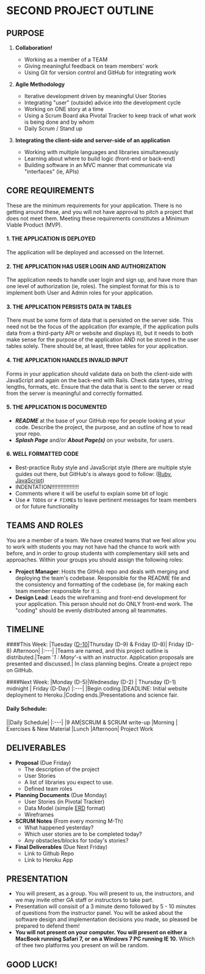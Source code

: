 # SECOND PROJECT OUTLINE

## PURPOSE

1. **Collaboration!**
   * Working as a member of a TEAM
   * Giving meaningful feedback on team members' work
   * Using Git for version control and GitHub for integrating work
   
2. **Agile Methodology**
	* Iterative development driven by meaningful User Stories
	* Integrating "user" (outside) advice into the development cycle
	* Working on ONE story at a time
	* Using a Scrum Board aka Pivotal Tracker to keep track of what work is being done and by whom
	* Daily Scrum / Stand up
	 
3. **Integrating the client-side and server-side of an application**
   * Working with multiple languages and libraries simultaneously
   * Learning about where to build logic (front-end or back-end)
   * Building software in an MVC manner that communicate via "interfaces" (ie, APIs)
   
## CORE REQUIREMENTS

These are the minimum requirements for your application. There is no getting around these, and you will not have approval to pitch a project that does not meet them. Meeting these requirements constitutes a Minimum Viable Product (MVP).

#### 1. THE APPLICATION IS DEPLOYED

The application will be deployed and accessed on the Internet.

#### 2. THE APPLICATION HAS USER LOGIN AND AUTHORIZATION

The application needs to handle user login and sign up, and have more than one level of authorization (ie, roles). The simplest format for this is to implement both User and Admin roles for your application.

#### 3. THE APPLICATION PERSISTS DATA IN TABLES

There must be some form of data that is persisted on the server side. This need not be the focus of the application (for example, if the application pulls data from a third-party API or website and displays it), but it needs to both make sense for the purpose of the application AND not be stored in the user tables solely. There should be, at least, three tables for your application.

#### 4. THE APPLICATION HANDLES INVALID INPUT

Forms in your application should validate data on both the client-side with JavaScript and again on the back-end with Rails. Check data types, string lengths, formats, etc. Ensure that the data that is sent to the server or read from the server is meaningful and correctly formatted.

#### 5. THE APPLICATION IS DOCUMENTED

* ***README*** at the base of your GitHub repo for people looking at your code. Describe the project, the purpose, and an outline of how to read your repo.
* ***Splash Page*** and/or ***About Page(s)*** on your website, for users.

#### 6. WELL FORMATTED CODE

  * Best-practice Ruby style and JavaScript style (there are multiple style guides out there, but GitHub's is always good to follow: ([Ruby](https://github.com/styleguide/ruby), [JavaScript](https://github.com/airbnb/javascript))
  * INDENTATION!!!!!!!!!!!!!!!!!!
  * Comments where it will be useful to explain some bit of logic
  * Use `# TODO`s or `# FIXME`s to leave pertinent messages for team members or for future functionality

## TEAMS AND ROLES

You are a member of a team. We have created teams that we feel allow you to work with students you may not have had the chance to work with before, and in order to group students with complementary skill sets and approaches. Within your groups you should assign the following roles:

* **Project Manager**: Hosts the GitHub repo and deals with merging and deploying the team's codebase. Responsible for the README file and the consistency and formatting of the codebase (ie, for making each team member responsible for it :).
* **Design Lead**: Leads the wireframing and front-end development for your application. This person should not do ONLY front-end work. The "coding" should be evenly distributed among all teammates.

## TIMELINE

####This Week:
|Tuesday ([D-10](http://en.wikipedia.org/wiki/D-Day_(military_term%29))|Thursday (D-9) & Friday (D-8)| Friday (D-8) Afternoon|
|:---|
|Teams are named, and this project outline is distributed.|Team '*1 : Many*'-s with an instructor. Application proposals are presented and discussed.| In class planning begins. Create a project repo on GitHub.

####Next Week:
|Monday (D-5)|Wednesday (D-2) | Thursday (D-1) midnight | Friday (D-Day)
|:---|
|Begin coding.|DEADLINE: Initial website deployment to Heroku.|Coding ends.|Presentations and science fair.

#### Daily Schedule:

||Daily Schedule|
|:---|
|9 AM|SCRUM & SCRUM write-up
|Morning | Exercises & New Material
|Lunch
|Afternoon| Project Work


## DELIVERABLES

* **Proposal** (Due Friday)
   * The description of the project
   * User Stories
   * A list of libraries you expect to use.
   * Defined team roles
* **Planning Documents** (Due Monday)
   * User Stories (in Pivotal Tracker)
   * Data Model (simple [ERD](http://en.wikipedia.org/wiki/Entity%E2%80%93relationship_model#Crow.27s_Foot_Notation) format)
   * Wireframes
* **SCRUM Notes** (From every morning M-Th)
	* What happened yesterday?
    * Which user stories are to be completed today?
    * Any obstacles/blocks for today's stories?
* **Final Deliverables** (Due Next Friday)
	* Link to Github Repo
	* Link to Heroku App


## PRESENTATION

* You will present, as a group. You will present to us, the instructors, and we may invite other GA staff or instructors to take part.
* Presentation will consisit of a 3 minute demo followed by 5 - 10 minutes of questions from the instructor panel. You will be asked about the software design and implementation decisions you made, so pleased be prepared to defend them!
* **You will not present on your computer. You will present on either a MacBook running Safari 7, or on a Windows 7 PC running IE 10.** Which of thee two platforms you present on will be random.

## GOOD LUCK!
